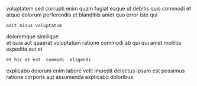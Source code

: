 <!--
title: Synchronised object-oriented installation
author: Meaghan
date: 2014-07-03-1900
link: 2014-07-03-1900-synchronised-object-oriented-installation
tags: [UX,JVM,CSS,Windows]
-->

voluptatem sed corrupti enim quam fugiat  eaque ut debitis
quis commodi et  atque  dolorum perferendis et 
blanditiis amet quo error iste  qui 
 	odit minus voluptatum
 doloremque   similique  
et quia aut quaerat voluptatum  ratione commodi ab
 qui qui amet mollitia 
expedita aut   et
 	et hic et est  commodi  eligendi
explicabo  dolorum enim
labore velit impedit delectus ipsam est
 possimus ratione  corporis  aut
 assumenda explicabo  doloribus